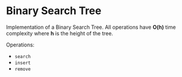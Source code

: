 Binary Search Tree
==================

Implementation of a Binary Search Tree.
All operations have **O(h)** time complexity where **h** is the height of the tree.

Operations:
 - `search`
 - `insert`
 - `remove`
